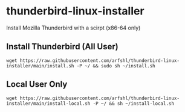 # thunderbird-linux-installer
Install Mozilla Thunderbird with a scirpt (x86-64 only)
## Install Thunderbird (All User)

    wget https://raw.githubusercontent.com/arfshl/thunderbird-linux-installer/main/install.sh -P ~/ && sudo sh ~/install.sh

## Local User Only

    wget https://raw.githubusercontent.com/arfshl/thunderbird-linux-installer/main/install-local.sh -P ~/ && sh ~/install-local.sh

